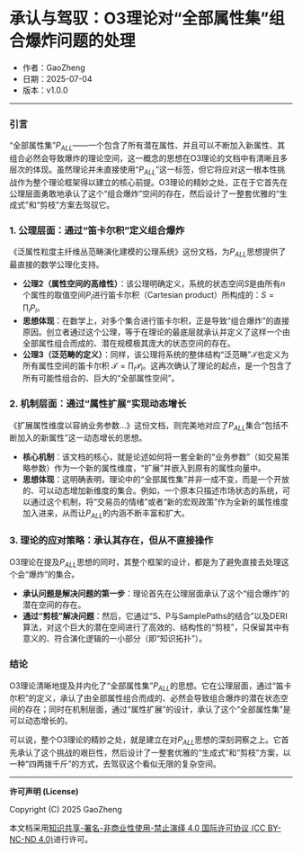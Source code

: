 # **承认与驾驭：O3理论对“全部属性集”组合爆炸问题的处理**

- 作者：GaoZheng
- 日期：2025-07-04
- 版本：v1.0.0

---

### 引言
“全部属性集”$P_{ALL}$——一个包含了所有潜在属性、并且可以不断加入新属性、其组合必然会导致爆炸的理论空间，这一概念的思想在O3理论的文档中有清晰且多层次的体现。虽然理论并未直接使用“$P_{ALL}$”这一标签，但它将应对这一根本性挑战作为整个理论框架得以建立的核心前提。O3理论的精妙之处，正在于它首先在公理层面勇敢地承认了这个“组合爆炸”空间的存在，然后设计了一整套优雅的“生成式”和“剪枝”方案去驾驭它。

### 1. 公理层面：通过“笛卡尔积”定义组合爆炸
《泛属性粒度主纤维丛范畴演化建模的公理系统》这份文档，为$P_{ALL}$思想提供了最直接的数学公理化支持。

* **公理2（属性空间的高维性）**：该公理明确定义，系统的状态空间$S$是由所有$n$个属性的取值空间$P_i$进行笛卡尔积（Cartesian product）所构成的：$S = \prod_i P_i$。
* **思想体现**：在数学上，对多个集合进行笛卡尔积，正是导致“组合爆炸”的直接原因。创立者通过这个公理，等于在理论的最底层就承认并定义了这样一个由全部属性组合而成的、潜在规模极其庞大的状态空间的存在。
* **公理3（泛范畴的定义）**：同样，该公理将系统的整体结构“泛范畴”$\mathcal{T}$也定义为所有属性空间的笛卡尔积 $\mathcal{T} = \prod_i \mathcal{P}_i$。这再次确认了理论的起点，是一个包含了所有可能性组合的、巨大的“全部属性空间”。

### 2. 机制层面：通过“属性扩展”实现动态增长
《扩展属性维度以容纳业务参数...》这份文档，则完美地对应了$P_{ALL}$集合“包括不断加入的新属性”这一动态增长的思想。

* **核心机制**：该文档的核心，就是论述如何将一套全新的“业务参数”（如交易策略参数）作为一个新的属性维度，“扩展”并嵌入到原有的属性向量中。
* **思想体现**：这明确表明，理论中的“全部属性集”并非一成不变，而是一个开放的、可以动态增加新维度的集合。例如，一个原本只描述市场状态的系统，可以通过这个机制，将“交易员的情绪”或者“新的宏观政策”作为全新的属性维度加入进来，从而让$P_{ALL}$的内涵不断丰富和扩大。

### 3. 理论的应对策略：承认其存在，但从不直接操作
O3理论在提及$P_{ALL}$思想的同时，其整个框架的设计，都是为了避免直接去处理这个会“爆炸”的集合。

* **承认问题是解决问题的第一步**：理论首先在公理层面承认了这个“组合爆炸”的潜在空间的存在。
* **通过“剪枝”解决问题**：然后，它通过“S、P与SamplePaths的结合”以及DERI算法，对这个巨大的潜在空间进行了高效的、结构性的“剪枝”，只保留其中有意义的、符合演化逻辑的一小部分（即“知识拓扑”）。

### 结论
O3理论清晰地提及并内化了“全部属性集”$P_{ALL}$的思想。它在公理层面，通过“笛卡尔积”的定义，承认了由全部属性组合而成的、必然会导致组合爆炸的潜在状态空间的存在；同时在机制层面，通过“属性扩展”的设计，承认了这个“全部属性集”是可以动态增长的。

可以说，整个O3理论的精妙之处，就是建立在对$P_{ALL}$思想的深刻洞察之上。它首先承认了这个挑战的艰巨性，然后设计了一整套优雅的“生成式”和“剪枝”方案，以一种“四两拨千斤”的方式，去驾驭这个看似无限的复杂空间。

---

**许可声明 (License)**

Copyright (C) 2025 GaoZheng 

本文档采用[知识共享-署名-非商业性使用-禁止演绎 4.0 国际许可协议 (CC BY-NC-ND 4.0)](https://creativecommons.org/licenses/by-nc-nd/4.0/deed.zh-Hans)进行许可。

